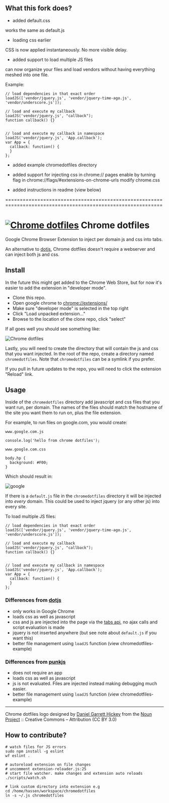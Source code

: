 ## What this fork does?

- added default.css

works the same as default.js

- loading css earlier 

CSS is now applied instantaneously. No more visible delay. 

- added support to load multiple JS files

can now organize your files and load vendors without having everything meshed into one file.

Example:

```
// load dependencies in that exact order
loadJS(['vendor/jquery.js', 'vendor/jquery-time-ago.js', 'vendor/underscore.js']);

// load and execute my callback
loadJS('vendor/jquery.js', "callback");
function callback() {}


// load and execute my callback in namespace
loadJS('vendor/jquery.js', 'App.callback');
var App = {
  callback: function() {
  }
};

```


- added example chromedotfiles directory 

- added support for injecting css in chrome:// pages
enable by turning flag in chrome://flags/#extensions-on-chrome-urls
modify chrome.css

- added instructions in readme (view below)


============================================================================================================





# [![Chrome dotfiles](https://raw.githubusercontent.com/diffsky/chromedotfiles/master/icon-64.png)](https://github.com/diffsky/chromedotfiles) Chrome dotfiles

Google Chrome Browser Extension to inject per domain js and css into tabs.

An alternative to [dotjs](https://github.com/defunkt/dotjs), Chrome dotfiles doesn't
require a webserver and can inject both js and css.

## Install

In the future this might get added to the Chrome Web Store, but for now it's easier to
add the extension in "developer mode".

- Clone this repo.
- Open google chrome to [chrome://extensions/](chrome://extensions/)
- Make sure "developer mode" is selected in the top right
- Click "Load unpacked extension..."
- Browse to the location of the clone repo, click "select"

If all goes well you should see something like:

![Chrome dotfiles](https://raw.githubusercontent.com/diffsky/chromedotfiles/master/assets/extensions.jpg)

Lastly, you will need to create the directory that will contain the js and css that
you want injected. In the root of the repo, create a directory named `chromedotfiles`.
Note that `chromedotfiles` can be a symlink if you prefer.

If you pull in future updates to the repo, you will need to click the extension "Reload" link.

## Usage

Inside of the `chromedotfiles` directory add javascript and css files that you want run, per domain.
The names of the files should match the hostname of the site you want them to run on, plus
the file extension.

For example, to run files on google.com, you would create:

`www.google.com.js`
```
console.log('hello from chrome dotfiles');
```

`www.google.com.css`
```
body.hp {
  background: #F00;
}
```

Which should result in:

![google](https://raw.githubusercontent.com/diffsky/chromedotfiles/master/assets/example.jpg)


If there is a `default.js` file in the `chromedotfiles` directory it will be injected into *every*
domain. This could be used to inject jquery (or any other js) into every site.


To load multiple JS files:

```
// load dependencies in that exact order
loadJS(['vendor/jquery.js', 'vendor/jquery-time-ago.js', 'vendor/underscore.js']);

// load and execute my callback
loadJS('vendor/jquery.js', "callback");
function callback() {}


// load and execute my callback in namespace
loadJS('vendor/jquery.js', 'App.callback');
var App = {
  callback: function() {
  }
};

```



### Differences from [dotjs](https://github.com/defunkt/dotjs)

- only works in Google Chrome
- loads css as well as javascript
- css and js are injected into the page via the [tabs api](https://developer.chrome.com/extensions/tabs), no ajax calls and script evaluation is made
- jquery is not inserted anywhere (but see note about `default.js` if you want this)
- better file management using `loadJS` function (view chromedotfiles-example)



### Differences from [punkjs](https://github.com/kudos/punkjs)

- does not require an app 
- loads css as well as javascript
- js is not evaluated. Files are injected instead making debugging much easier. 
- better file management using `loadJS` function (view chromedotfiles-example)

---

Chrome dotfiles logo designed by [Daniel Garrett Hickey](http://thenounproject.com/daniel.g.hickey) from the [Noun Project](http://thenounproject.com/) :: Creative Commons – Attribution (CC BY 3.0)


## How to contribute?

```
# watch files for JS errors
sudo npm install -g eslint
wf eslint . 

# autoreload extension on file changes
# uncomment extension-reloader.js:25
# start file watcher. make changes and extension auto reloads
./scripts/watch.sh

# link custom directory into extension e.g 
cd /home/hassen/workspace/chromedotfiles
ln -s ~/.js chromedotfiles


```
